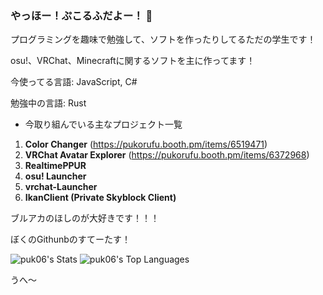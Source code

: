 ### やっほー！ぷこるふだよー！ 👋

プログラミングを趣味で勉強して、ソフトを作ったりしてるただの学生です！

osu!、VRChat、Minecraftに関するソフトを主に作ってます！

今使ってる言語: JavaScript, C#

勉強中の言語: Rust

- 今取り組んでいる主なプロジェクト一覧
1. **Color Changer** (https://pukorufu.booth.pm/items/6519471)
2. **VRChat Avatar Explorer** (https://pukorufu.booth.pm/items/6372968)
3. **RealtimePPUR**
4. **osu! Launcher**
5. **vrchat-Launcher**
6. **IkanClient (Private Skyblock Client)**

ブルアカのほしのが大好きです！！！

ぼくのGithunbのすてーたす！

![puk06's Stats](https://github-readme-stats.vercel.app/api?username=puk06&theme=react&show_icons=true&hide_border=true&count_private=true)
![puk06's Top Languages](https://github-readme-stats.vercel.app/api/top-langs/?username=puk06&theme=react&show_icons=true&hide_border=true&layout=compact)

うへ〜
